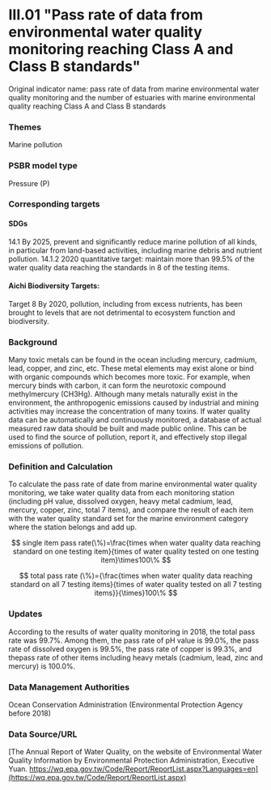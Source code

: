 # III.01 "Pass rate of data from environmental water quality monitoring reaching Class A and Class B standards"
Original indicator name: pass rate of data from marine environmental water quality monitoring and the number of estuaries with marine environmental quality reaching Class A and Class B standards

<script type="text/javascript" src="http://cdn.mathjax.org/mathjax/latest/MathJax.js?config=TeX-AMS-MML_HTMLorMML"></script>

### Themes
Marine pollution
### PSBR model type
Pressure (P)
### Corresponding targets
#### SDGs
14.1 By 2025, prevent and significantly reduce marine pollution of all kinds, in particular from land-based activities, including marine debris and nutrient pollution. 14.1.2 2020 quantitative target: maintain more than 99.5% of the water quality data reaching the standards in 8 of the testing items.
#### Aichi Biodiversity Targets:
Target 8 By 2020, pollution, including from excess nutrients, has been brought to levels that are not detrimental to ecosystem function and biodiversity.
### Background
Many toxic metals can be found in the ocean including mercury, cadmium, lead, copper, and zinc, etc. These metal elements may exist alone or bind with organic compounds which becomes more toxic. For example, when mercury binds with carbon, it can form the neurotoxic compound methylmercury (CH3Hg). Although many metals naturally exist in the environment, the anthropogenic emissions caused by industrial and mining activities may increase the concentration of many toxins. If water quality data can be automatically and continuously monitored, a database of actual measured raw data should be built and made public online. This can be used to find the source of pollution, report it, and effectively stop illegal emissions of pollution.
### Definition and Calculation
To calculate the pass rate of date from marine environmental water quality monitoring, we take water quality data from each monitoring station (including pH value, dissolved oxygen, heavy metal cadmium, lead, mercury, copper, zinc, total 7 items), and compare the result of each item with the water quality standard set for the marine environment category where the station belongs and add up.

$$ single item pass rate(\%)=\frac{times when water quality data reaching standard on one testing item}{times of water quality tested on one testing item}\times100\% $$

$$ total pass rate (\%)={\frac{times when water quality data reaching standard on all 7 testing items}{times of water quality tested on all 7 testing items}}{\times}100\% $$

### Updates
According to the results of water quality monitoring in 2018, the total pass rate was 99.7%. Among them, the pass rate of pH value is 99.0%, the pass rate of dissolved oxygen is 99.5%, the pass rate of copper is 99.3%, and thepass rate of other items including heavy metals (cadmium, lead, zinc and mercury) is 100.0%.
### Data Management Authorities
Ocean Conservation Administration (Environmental Protection Agency before 2018)
### Data Source/URL
[The Annual Report of Water Quality, on the website of Environmental Water Quality Information by Environmental Protection Administration, Executive Yuan. https://wq.epa.gov.tw/Code/Report/ReportList.aspx?Languages=en](https://wq.epa.gov.tw/Code/Report/ReportList.aspx)